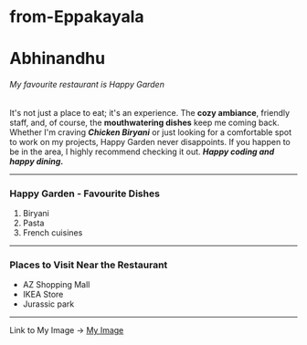 # from-Eppakayala

# Abhinandhu
###### My favourite restaurant is Happy Garden

It's not just a place to eat; it's an experience. The **cozy ambiance**, friendly staff, and, of course, the **mouthwatering dishes** keep me coming back.<br>Whether I'm craving ***Chicken Biryani*** or just looking for a comfortable spot to work on my projects, Happy Garden never disappoints. If you happen to be in the area, I highly recommend checking it out. ***Happy coding and happy dining.***

---
### Happy Garden - Favourite Dishes
1. Biryani
2. Pasta
3. French cuisines
---
### Places to Visit Near the Restaurant
- AZ Shopping Mall
- IKEA Store
- Jurassic park
---
Link to My Image -> [My Image](MyMedia.md)